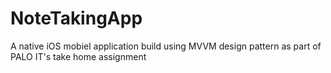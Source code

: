 # NoteTakingApp

A native iOS mobiel application build using MVVM design pattern as part of PALO IT's take home assignment
